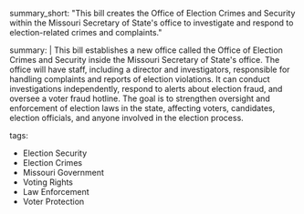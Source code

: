 summary_short: "This bill creates the Office of Election Crimes and Security within the Missouri Secretary of State's office to investigate and respond to election-related crimes and complaints."

summary: |
  This bill establishes a new office called the Office of Election Crimes and Security inside the Missouri Secretary of State's office. The office will have staff, including a director and investigators, responsible for handling complaints and reports of election violations. It can conduct investigations independently, respond to alerts about election fraud, and oversee a voter fraud hotline. The goal is to strengthen oversight and enforcement of election laws in the state, affecting voters, candidates, election officials, and anyone involved in the election process.

tags:
  - Election Security
  - Election Crimes
  - Missouri Government
  - Voting Rights
  - Law Enforcement
  - Voter Protection
